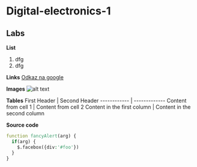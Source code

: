 # Digital-electronics-1

## Labs

**List**
1. dfg
2. dfg

**Links**
[Odkaz na google](https://www.google.com "Google's Homepage")

**Images**
![alt text](https://www.popsockets.com/dw/image/v2/BDFW_PRD/on/demandware.static/-/Sites-popsockets-master-catalog/default/dw829cd078/images/hi-res/Pusheen-Ramen-Gloss_01_Top-View.png?sw=800&sh=800 "Pusheen")

**Tables**
First Header | Second Header
------------ | -------------
Content from cell 1 | Content from cell 2
Content in the first column | Content in the second column

**Source code**

```vhdl
function fancyAlert(arg) {
  if(arg) {
    $.facebox({div:'#foo'})
  }
}
```

